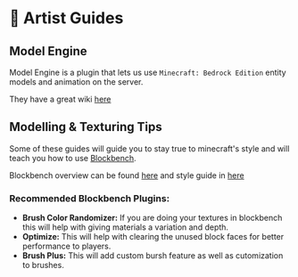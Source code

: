 # 🚩 Artist Guides

## Model Engine

Model Engine is a plugin that lets us use `Minecraft: Bedrock Edition` entity
models and animation on the server.

They have a great wiki
[here](https://git.lumine.io/mythiccraft/modelengine/-/wikis/Making-your-first-model)

## Modelling & Texturing Tips

Some of these guides will guide you to stay true to minecraft's style and will
teach you how to use [Blockbench](https://www.blockbench.net/).

Blockbench overview can be found
[here](https://www.blockbench.net/wiki/guides/blockbench-overview-tips) and
style guide in
[here](https://www.blockbench.net/wiki/guides/minecraft-style-guide/)


### Recommended Blockbench Plugins:

* **Brush Color Randomizer:** If you are doing your textures in blockbench this
  will help with giving materials a variation and depth.
* **Optimize:** This will help with clearing the unused block faces for better
  performance to players.
* **Brush Plus:** This will add custom bursh feature as well as cutomization to
  brushes.
